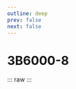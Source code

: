 ```yaml
---
outline: deep
prev: false
next: false
---
```

# 3B6000-8

::: raw
<ClientOnly>
    <CpuTable chips="3B6000-8" />
</ClientOnly>
:::

<script setup>
    import CpuTable from "../../../.vitepress/theme/components/chips/cpu_table.vue"
</script>